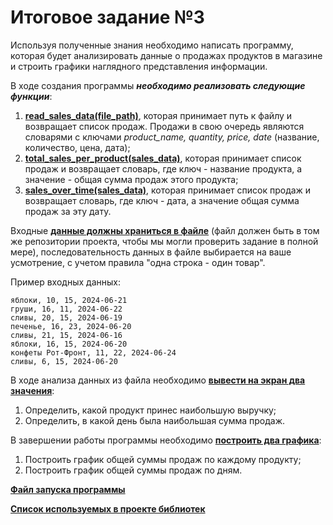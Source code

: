 # Итоговое задание №3

Используя полученные знания необходимо написать программу, которая будет анализировать данные о продажах продуктов в магазине и строить графики наглядного представления информации.

В ходе создания программы ***необходимо реализовать следующие функции***:
1. [**read_sales_data(file_path)**](functions/data_reading.py), которая принимает путь к файлу и возвращает список продаж. Продажи в свою очередь являются словарями с ключами *product_name, quantity, price, date* (название, количество, цена, дата);
2. [**total_sales_per_product(sales_data)**](functions/sales_by_product.py), которая принимает список продаж и возвращает словарь, где ключ - название продукта, а значение - общая сумма продаж этого продукта;
3. [**sales_over_time(sales_data)**](functions/sales_by_day.py), которая принимает список продаж и возвращает словарь, где ключ - дата, а значение общая сумма продаж за эту дату.

Входные [**данные должны храниться в файле**](sales_data.csv) (файл должен быть в том же репозитории проекта, чтобы мы могли проверить задание в полной мере), последовательность данных в файле выбирается на ваше усмотрение, с учетом правила "одна строка - один товар".

Пример входных данных:
```
яблоки, 10, 15, 2024-06-21
груши, 16, 11, 2024-06-22
сливы, 20, 15, 2024-06-19
печенье, 16, 23, 2024-06-20
сливы, 21, 15, 2024-06-16
яблоки, 16, 15, 2024-06-20
конфеты Рот-Фронт, 11, 22, 2024-06-24
сливы, 6, 15, 2024-06-20
```

В ходе анализа данных из файла необходимо [**вывести на экран два значения**](functions/data_output.py):
1. Определить, какой продукт принес наибольшую выручку;
2. Определить, в какой день была наибольшая сумма продаж.

В завершении работы программы необходимо [**построить два графика**](Графики.png):
1. Построить график общей суммы продаж по каждому продукту;
2. Построить график общей суммы продаж по дням.

[**Файл запуска программы**](main.py)

[**Список используемых в проекте библиотек**](requirements.txt)
